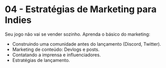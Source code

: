 # 04 - Estratégias de Marketing para Indies

Seu jogo não vai se vender sozinho. Aprenda o básico do marketing:
- Construindo uma comunidade antes do lançamento (Discord, Twitter).
- Marketing de conteúdo: Devlogs e posts.
- Contatando a imprensa e influenciadores.
- Estratégias de lançamento.
